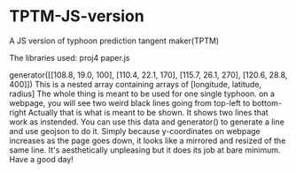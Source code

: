 # TPTM-JS-version
A JS version of typhoon prediction tangent maker(TPTM)

The libraries used:
proj4
paper.js

generator([[108.8, 19.0, 100], [110.4, 22.1, 170], [115.7, 26.1, 270], [120.6, 28.8, 400]])
This is a nested array containing arrays of [longitude, latitude, radius]
The whole thing is meant to be used for one single typhoon.
on a webpage, you will see two weird black lines going from top-left to bottom-right
Actually that is what is meant to be shown.
It shows two lines that work as instended.
You can use this data and generator() to generate a line and use geojson to do it.
Simply because y-coordinates on webpage increases as the page goes down, it looks like a mirrored and resized of the same line.
It's aesthetically unpleasing but it does its job at bare minimum.
Have a good day!
